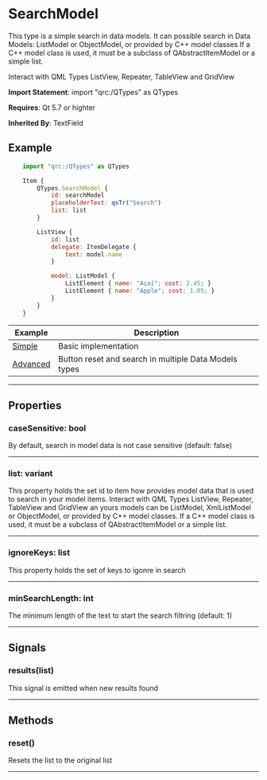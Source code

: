 # SearchModel

This type is a simple search in data models.
It can possible search in Data Models: ListModel or ObjectModel, or provided
by C++ model classes If a C++ model class is used, it must be a subclass of
QAbstractItemModel or a simple list.

Interact with QML Types ListView, Repeater, TableView and GridView

**Import Statement**: import "qrc:/QTypes" as QTypes

**Requires**: Qt 5.7 or highter

**Inherited By**: TextField


## Example

```js
    import "qrc:/QTypes" as QTypes

    Item {
        QTypes.SearchModel {
            id: searchModel
            placeholderText: qsTr("Search")
            list: list
        }

        ListView {
            id: list
            delegate: ItemDelegate {
                text: model.name
            }

            model: ListModel {
                ListElement { name: "Açaí"; cost: 2.45; }
                ListElement { name: "Apple"; cost: 1.05; }
            }
        }
    }
```

| Example   | Description |
| ------ | ------ |
| [Simple](https://github.com/RicGuerra/QTypes/tree/master/Examples/SearchModel/Simple.qml)           | Basic implementation
| [Advanced](https://github.com/RicGuerra/QTypes/tree/master/Examples/SearchModel/Advanced.qml)         | Button reset and search in multiple Data Models types


----

## Properties

### caseSensitive: bool

By default, search in model data is not case sensitive (default: false)

----

### list: variant

This property holds the set id to item how provides model data that is used to search in your model items.
Interact with QML Types ListView, Repeater, TableView and GridView an yours models can be ListModel, XmlListModel or ObjectModel, or provided by C++ model classes.
If a C++ model class is used, it must be a subclass of QAbstractItemModel or a simple list.

----

### ignoreKeys: list<String>

This property holds the set of keys to igonre in search

---

### minSearchLength: int

The minimum length of the text to start the search filtring (default: 1)

----


## Signals

### results(list)

This signal is emitted when new results found

----

## Methods

### reset()

Resets the list to the original list

-----
